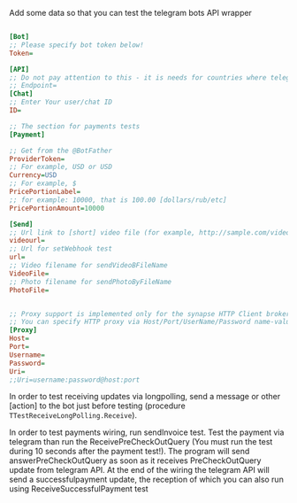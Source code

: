 Add some data so that you can test the telegram bots API wrapper
``` INI

[Bot]
;; Please specify bot token below!
Token=

[API]
;; Do not pay attention to this - it is needs for countries where telegram is blocked. (You can specify custom telegram endpoint)
;; Endpoint=
[Chat]
;; Enter Your user/chat ID
ID=

;; The section for payments tests
[Payment]

;; Get from the @BotFather
ProviderToken=
;; For example, USD or USD
Currency=USD
;; For example, $
PricePortionLabel=
;; for example: 10000, that is 100.00 [dollars/rub/etc]
PricePortionAmount=10000

[Send]
;; Url link to [short] video file (for example, http://sample.com/video.mp4)
videourl=
;; Url for setWebhook test
url=
;; Video filename for sendVideoBFileName
VideoFile=
;; Photo filename for sendPhotoByFileName
PhotoFile=


;; Proxy support is implemented only for the synapse HTTP Client broker. Not yet implemented in the native FPHTTPClient. 
;; You can specify HTTP proxy via Host/Port/UserName/Password name-value strings or via the Uri.
[Proxy]
Host=
Port=
Username=
Password=
Uri=
;;Uri=username:password@host:port
```
In order to test receiving updates via longpolling, send a message or other \[action\] to the bot just before testing (procedure `TTestReceiveLongPolling.Receive`).

In order to test payments wiring, run sendInvoice test. Test the payment via telegram than run the ReceivePreCheckOutQuery (You must run the test during 10 seconds after the payment test!).
The program will send answerPreCheckOutQuery as soon as it receives PreCheckOutQuery update from telegram API. 
At the end of the wiring the telegram API will send a successfulpayment update, the reception of which you can also run using ReceiveSuccessfulPayment test

